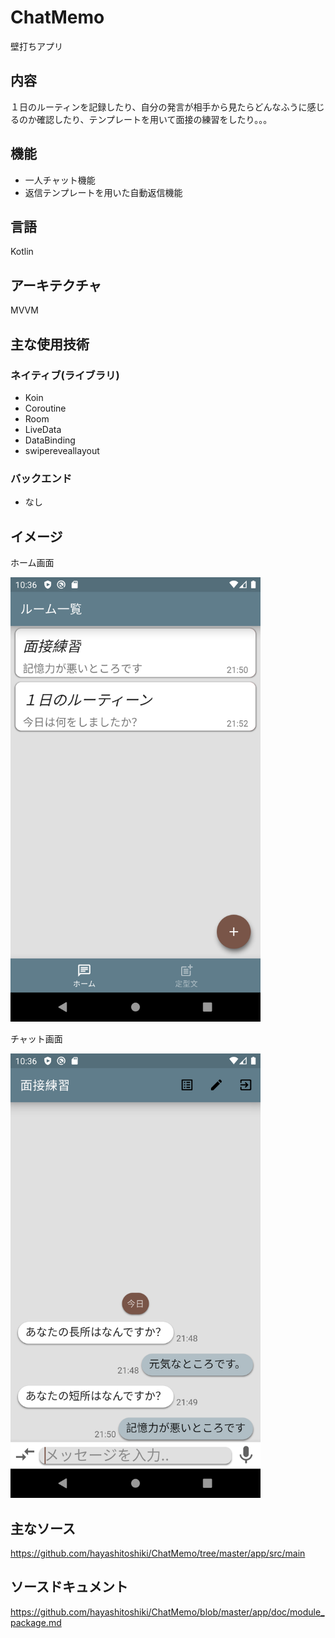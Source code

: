 # ChatMemo
壁打ちアプリ

## 内容
１日のルーティンを記録したり、自分の発言が相手から見たらどんなふうに感じるのか確認したり、テンプレートを用いて面接の練習をしたり。。。

## 機能
* 一人チャット機能
* 返信テンプレートを用いた自動返信機能
 
## 言語
Kotlin

## アーキテクチャ
MVVM

## 主な使用技術
###  ネイティブ(ライブラリ)
* Koin
* Coroutine
* Room
* LiveData
* DataBinding
* swipereveallayout

### バックエンド
* なし　


## イメージ
ホーム画面

<img src="https://github.com/hayashitoshiki/ChatMemo/blob/master/picture/Screenshot_home.png" width="400">  

チャット画面  

<img src="https://github.com/hayashitoshiki/ChatMemo/blob/master/picture/Screenshot_chat.png" width="400">  

## 主なソース

https://github.com/hayashitoshiki/ChatMemo/tree/master/app/src/main

## ソースドキュメント
https://github.com/hayashitoshiki/ChatMemo/blob/master/app/doc/module_package.md
